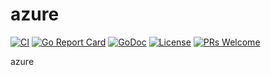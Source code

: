 # azure

[![CI](https://github.com/nortonlifelock/azure/workflows/CI/badge.svg)](https://github.com/nortonlifelock/azure/actions)
[![Go Report Card](https://goreportcard.com/badge/github.com/nortonlifelock/azure)](https://goreportcard.com/report/github.com/nortonlifelock/azure)
[![GoDoc](https://godoc.org/github.com/nortonlifelock/azure?status.svg)](https://pkg.go.dev/github.com/nortonlifelock/azure)
[![License](https://img.shields.io/badge/License-Apache%202.0-blue.svg)](https://opensource.org/licenses/Apache-2.0)
[![PRs Welcome](https://img.shields.io/badge/PRs-welcome-brightgreen.svg)](http://makeapullrequest.com)

azure

